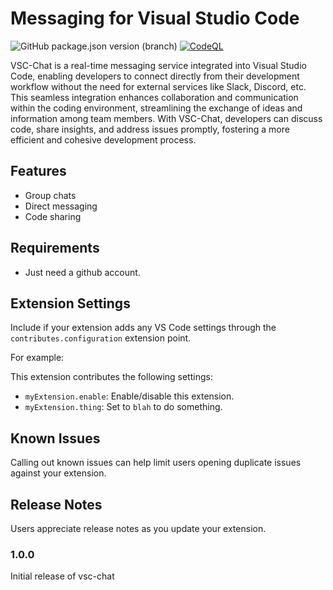 # Messaging for Visual Studio Code

![GitHub package.json version (branch)](https://img.shields.io/github/package-json/v/NotReeceHarris/vsc-chat/production)
[![CodeQL](https://github.com/NotReeceHarris/vsc-chat/actions/workflows/github-code-scanning/codeql/badge.svg?branch=production)](https://github.com/NotReeceHarris/vsc-chat/actions/workflows/github-code-scanning/codeql)

VSC-Chat is a real-time messaging service integrated into Visual Studio Code, enabling developers to connect directly from their development workflow without the need for external services like Slack, Discord, etc. This seamless integration enhances collaboration and communication within the coding environment, streamlining the exchange of ideas and information among team members. With VSC-Chat, developers can discuss code, share insights, and address issues promptly, fostering a more efficient and cohesive development process.

## Features

- Group chats
- Direct messaging
- Code sharing

<!--

For example if there is an image subfolder under your extension project workspace:

\!\[feature X\]\(images/feature-x.png\)

> Tip: Many popular extensions utilize animations. This is an excellent way to show off your extension! We recommend short, focused animations that are easy to follow.

-->

## Requirements

- Just need a github account.

## Extension Settings

Include if your extension adds any VS Code settings through the `contributes.configuration` extension point.

For example:

This extension contributes the following settings:

* `myExtension.enable`: Enable/disable this extension.
* `myExtension.thing`: Set to `blah` to do something.

## Known Issues

Calling out known issues can help limit users opening duplicate issues against your extension.

## Release Notes

Users appreciate release notes as you update your extension.

### 1.0.0

Initial release of vsc-chat
